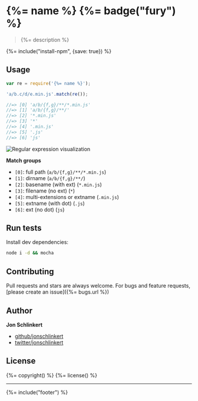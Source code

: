 # {%= name %} {%= badge("fury") %}

> {%= description %}

{%= include("install-npm", {save: true}) %}

## Usage

```js
var re = require('{%= name %}');

'a/b.c/d/e.min.js'.match(re());

//=> [0] 'a/b/{f,g}/**/*.min.js'
//=> [1] 'a/b/{f,g}/**/'
//=> [2] '*.min.js'
//=> [3] '*'
//=> [4] '.min.js'
//=> [5] '.js'
//=> [6] 'js'
```

![Regular expression visualization](https://www.debuggex.com/i/yfDVnaepV7Qg14bO.png)

**Match groups**

- `[0]`: full path (`a/b/{f,g}/**/*.min.js`)
- `[1]`: dirname (`a/b/{f,g}/**/`)
- `[2]`: basename (with ext) (`*.min.js`)
- `[3]`: filename (no ext) (`*`)
- `[4]`: multi-extensions or extname (`.min.js`)
- `[5]`: extname (with dot) (`.js`)
- `[6]`: ext (no dot) (`js`)


## Run tests

Install dev dependencies:

```bash
node i -d && mocha
```

## Contributing
Pull requests and stars are always welcome. For bugs and feature requests, [please create an issue]({%= bugs.url %})

## Author

**Jon Schlinkert**
 
+ [github/jonschlinkert](https://github.com/jonschlinkert)
+ [twitter/jonschlinkert](http://twitter.com/jonschlinkert) 

## License
{%= copyright() %}
{%= license() %}

***

{%= include("footer") %}

